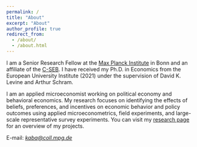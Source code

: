 ```yaml
---
permalink: /
title: "About"
excerpt: "About"
author_profile: true
redirect_from: 
  - /about/
  - /about.html
---
```


I am a Senior Research Fellow at the [Max Planck Institute](https://www.coll.mpg.de/) in Bonn and an affiliate of the [C-SEB](https://c-seb.de/en/). I have received my Ph.D. in Economics from the European University Institute (2021) under the supervision of David K. Levine and Arthur Schram. 

I am an applied microeconomist working on political economy and behavioral economics. My research focuses on identifying the effects of beliefs, preferences, and incentives on economic behavior and policy outcomes using applied microeconometrics, field experiments, and large-scale representative survey experiments. You can visit my [research page](https://mustafakaba.github.io/research/) for an overview of my projects.

E-mail: *kaba@coll.mpg.de*

